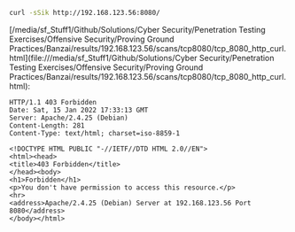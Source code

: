 ```bash
curl -sSik http://192.168.123.56:8080/
```

[/media/sf_Stuff1/Github/Solutions/Cyber Security/Penetration Testing Exercises/Offensive Security/Proving Ground Practices/Banzai/results/192.168.123.56/scans/tcp8080/tcp_8080_http_curl.html](file:///media/sf_Stuff1/Github/Solutions/Cyber Security/Penetration Testing Exercises/Offensive Security/Proving Ground Practices/Banzai/results/192.168.123.56/scans/tcp8080/tcp_8080_http_curl.html):

```
HTTP/1.1 403 Forbidden
Date: Sat, 15 Jan 2022 17:33:13 GMT
Server: Apache/2.4.25 (Debian)
Content-Length: 281
Content-Type: text/html; charset=iso-8859-1

<!DOCTYPE HTML PUBLIC "-//IETF//DTD HTML 2.0//EN">
<html><head>
<title>403 Forbidden</title>
</head><body>
<h1>Forbidden</h1>
<p>You don't have permission to access this resource.</p>
<hr>
<address>Apache/2.4.25 (Debian) Server at 192.168.123.56 Port 8080</address>
</body></html>

```
